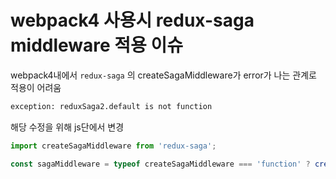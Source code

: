 # webpack4 사용시 redux-saga middleware 적용 이슈

webpack4내에서 `redux-saga` 의 createSagaMiddleware가 error가 나는 관계로 적용이 어려움

```bash
exception: reduxSaga2.default is not function
```

해당 수정을 위해 js단에서 변경

```js
import createSagaMiddleware from 'redux-saga';

const sagaMiddleware = typeof createSagaMiddleware === 'function' ? createSagaMiddleware() : createSagaMiddleware.default();
```